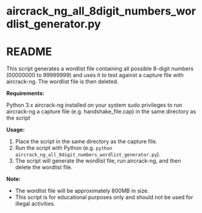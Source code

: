 # aircrack_ng_all_8digit_numbers_wordlist_generator.py
# README

This script generates a wordlist file containing all possible 8-digit numbers (00000000 to 99999999) and uses it to test against a capture file with aircrack-ng. The wordlist file is then deleted.

**Requirements:**

Python 3.x
aircrack-ng installed on your system
sudo privileges to run aircrack-ng
a capture file (e.g. handshake_file.cap) in the same directory as the script

**Usage:**

1. Place the script in the same directory as the capture file.
2. Run the script with Python (e.g. `python aircrack_ng_all_8digit_numbers_wordlist_generator.py`).
3. The script will generate the wordlist file, run aircrack-ng, and then delete the wordlist file.

**Note:**

* The wordlist file will be approximately 800MB in size.
* This script is for educational purposes only and should not be used for illegal activities.
